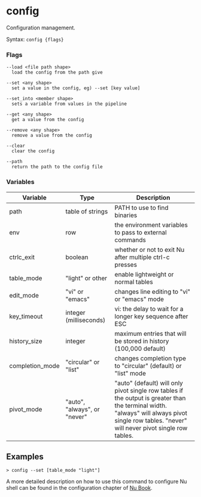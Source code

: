 # config

Configuration management.

Syntax: `config {flags}`

### Flags

    --load <file path shape>
      load the config from the path give

    --set <any shape>
      set a value in the config, eg) --set [key value]

    --set_into <member shape>
      sets a variable from values in the pipeline

    --get <any shape>
      get a value from the config

    --remove <any shape>
      remove a value from the config

    --clear
      clear the config

    --path
      return the path to the config file

### Variables

| Variable           | Type                   | Description                                                         |
| ------------------ | ---------------------- | ------------------------------------------------------------------- |
| path               | table of strings       | PATH to use to find binaries                                        |
| env                | row                    | the environment variables to pass to external commands              |
| ctrlc_exit         | boolean                | whether or not to exit Nu after multiple ctrl-c presses             |
| table_mode         | "light" or other       | enable lightweight or normal tables                                 |
| edit_mode          | "vi" or "emacs"        | changes line editing to "vi" or "emacs" mode                        |
| key_timeout        | integer (milliseconds) | vi: the delay to wait for a longer key sequence after ESC           |
| history_size       | integer                | maximum entries that will be stored in history (100,000 default)    |
| completion_mode    | "circular" or "list"   | changes completion type to "circular" (default) or "list" mode      |
| pivot_mode         | "auto", "always", or "never"  | "auto" (default) will only pivot single row tables if the output is greater than the terminal width. "always" will always pivot single row tables. "never" will never pivot single row tables. |

## Examples

```shell
> config --set [table_mode "light"]
```

A more detailed description on how to use this command to configure Nu shell can be found in the configuration chapter of [Nu Book](https://www.nushell.sh/book/en/configuration.html).
